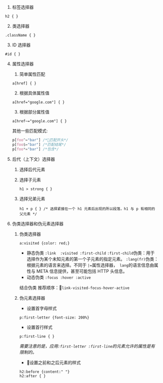 1. 标签选择器
```
h2 { }
```

2. 类选择器
```
.className { }
```

3. ID 选择器
```
#id { }
```

4. 属性选择器
    1. 简单属性匹配
    ```
    a[href] { }
    ```
    2. 根据具体属性值
    ```
    a[href="google.com"] { }
    ```
    3. 根据部分属性值
    ```
    a[href~="google.com"] { }
    ```
    其他一些匹配模式:
    ```css
    p[foo^="bar"] /*匹配开头*/ 
    p[foo$="bar"] /*匹配结尾*/
    p[foo*="bar"] /*包含*/
    ```
5. 后代（上下文）选择器
    1. 选择后代元素
    2. 选择子元素 
        ```
        h1 > strong { }
        ```

    3. 选择兄弟元素 
        ```
        h1 + p { } /* 选择紧接在一个 h1 元素后出现的所以段落，h1 与 p 有相同的父元素 */
        ```


6. 伪类选择器和伪元素选择器
    1. 伪类选择器 
        ```
        a:visited {color: red;}
        ```
        - 静态伪类 
        `:link  :visited :first-child`
             `:first-child`伪类：用于选择作为某个未知元素的第一个子元素的指定元素。
            `:lang(fr)`伪类：根据元素的语言来选择。不同于 `|=`属性选择器，` lang`的语言信息由属性与 META 信息提供，甚至可能包括 HTTP 头信息。
        - 动态伪类 
        `:focus :hover :active`

        结合伪类
        推荐顺序：`link-visited-focus-hover-active`


    2. 伪元素选择器
        - 设置首字母样式
        ```
        p:first-letter {font-size: 200%}
        ```

        - 设置首行样式
        ```
        p:first-line { }
        ```

        *需要注意的是，应用`:first-letter :first-line`的元素允许的属性是有限制的。*
        - 设置之前和之后元素的样式
        ```
        h2:before {content:" "}
        h2:after { }
        ```




